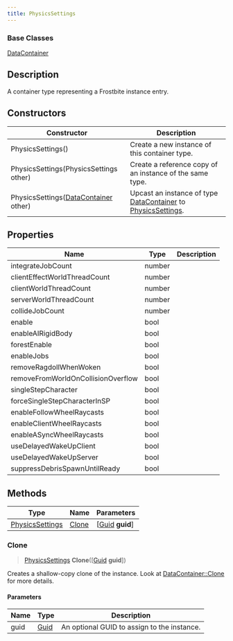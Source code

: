 ```yaml
---
title: PhysicsSettings
---
```

### Base Classes

[DataContainer](/vext/ref/shared/class/datacontainer)

## Description

A container type representing a Frostbite instance entry.

## Constructors

| Constructor                                                                | Description                                                                                                           |
| -------------------------------------------------------------------------- | --------------------------------------------------------------------------------------------------------------------- |
| PhysicsSettings()                                                          | Create a new instance of this container type.                                                                         |
| PhysicsSettings(PhysicsSettings other)                                     | Create a reference copy of an instance of the same type.                                                              |
| PhysicsSettings([DataContainer](/vext/ref/shared/class/datacontainer) other) | Upcast an instance of type [DataContainer](/vext/ref/shared/class/datacontainer) to [PhysicsSettings](/vext/ref/fb/physicssettings/). |

## Properties

| Name                               | Type   | Description |
| ---------------------------------- | ------ | ----------- |
| integrateJobCount                  | number |             |
| clientEffectWorldThreadCount       | number |             |
| clientWorldThreadCount             | number |             |
| serverWorldThreadCount             | number |             |
| collideJobCount                    | number |             |
| enable                             | bool   |             |
| enableAIRigidBody                  | bool   |             |
| forestEnable                       | bool   |             |
| enableJobs                         | bool   |             |
| removeRagdollWhenWoken             | bool   |             |
| removeFromWorldOnCollisionOverflow | bool   |             |
| singleStepCharacter                | bool   |             |
| forceSingleStepCharacterInSP       | bool   |             |
| enableFollowWheelRaycasts          | bool   |             |
| enableClientWheelRaycasts          | bool   |             |
| enableASyncWheelRaycasts           | bool   |             |
| useDelayedWakeUpClient             | bool   |             |
| useDelayedWakeUpServer             | bool   |             |
| suppressDebrisSpawnUntilReady      | bool   |             |

## Methods

| Type                               | Name            | Parameters                                     |
| ---------------------------------- | --------------- | ---------------------------------------------- |
| [PhysicsSettings](/vext/ref/fb/physicssettings/) | [Clone](#clone) | \[[Guid](/vext/ref/shared/class/guid) **guid**\] |

### Clone

> [PhysicsSettings](/vext/ref/fb/physicssettings/) **Clone**(\[[Guid](/vext/ref/shared/class/guid) **guid**\])

Creates a shallow-copy clone of the instance. Look at [DataContainer::Clone](/vext/ref/shared/class/datacontainer#clone) for more details.

#### Parameters

| Name | Type         | Description                                 |
| ---- | ------------ | ------------------------------------------- |
| guid | [Guid](/vext/ref/shared/class/guid/) | An optional GUID to assign to the instance. |

